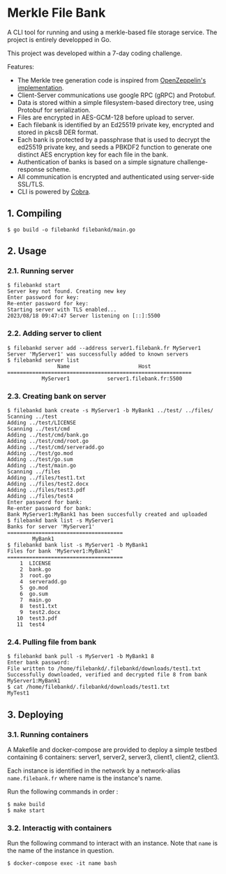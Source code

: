 # Merkle File Bank

A CLI tool for running and using a merkle-based file storage service. The project is entirely developped in Go.

This project was developed within a 7-day coding challenge.

Features:

- The Merkle tree generation code is inspired from [OpenZeppelin's implementation](https://github.com/OpenZeppelin/merkle-tree).
- Client-Server communications use google RPC (gRPC) and Protobuf.
- Data is stored within a simple filesystem-based directory tree, using Protobuf for serialization.
- Files are encrypted in AES-GCM-128 before upload to server.
- Each filebank is identified by an Ed25519 private key, encrypted and stored in pkcs8 DER format.
- Each bank is protected by a passphrase that is used to decrypt the ed25519 private key, and seeds a PBKDF2 function to generate one distinct AES encryption key for each file in the bank.
- Authentication of banks is based on a simple signature challenge-response scheme.
- All communication is encrypted and authenticated using server-side SSL/TLS.
- CLI is powered by [Cobra](https://github.com/spf13/cobra).
## 1. Compiling

```console
$ go build -o filebankd filebankd/main.go
```

## 2. Usage

### 2.1. Running server

```console
$ filebankd start
Server key not found. Creating new key
Enter password for key: 
Re-enter password for key: 
Starting server with TLS enabled...
2023/08/18 09:47:47 Server listening on [::]:5500
```

### 2.2. Adding server to client

```console
$ filebankd server add --address server1.filebank.fr MyServer1
Server 'MyServer1' was successfully added to known servers
$ filebankd server list
                Name                      Host
===========================================================
           MyServer1            server1.filebank.fr:5500
```

### 2.3. Creating bank on server

```console
$ filebankd bank create -s MyServer1 -b MyBank1 ../test/ ../files/
Scanning ../test
Adding ../test/LICENSE
Scanning ../test/cmd
Adding ../test/cmd/bank.go
Adding ../test/cmd/root.go
Adding ../test/cmd/serveradd.go
Adding ../test/go.mod
Adding ../test/go.sum
Adding ../test/main.go
Scanning ../files
Adding ../files/test1.txt
Adding ../files/test2.docx
Adding ../files/test3.pdf
Adding ../files/test4
Enter password for bank: 
Re-enter password for bank: 
Bank MyServer1:MyBank1 has been succesfully created and uploaded
$ filebankd bank list -s MyServer1
Banks for server 'MyServer1'
=====================================
        MyBank1
$ filebankd bank list -s MyServer1 -b MyBank1
Files for bank 'MyServer1:MyBank1'
=====================================
    1  LICENSE
    2  bank.go
    3  root.go
    4  serveradd.go
    5  go.mod
    6  go.sum
    7  main.go
    8  test1.txt
    9  test2.docx
   10  test3.pdf
   11  test4
```

### 2.4. Pulling file from bank
```console
$ filebankd bank pull -s MyServer1 -b MyBank1 8 
Enter bank password: 
File written to /home/filebankd/.filebankd/downloads/test1.txt
Successfully downloaded, verified and decrypted file 8 from bank MyServer1:MyBank1
$ cat /home/filebankd/.filebankd/downloads/test1.txt 
MyTest1
```

## 3. Deploying

### 3.1. Running containers

A Makefile and docker-compose are provided to deploy a simple testbed containing 6 containers: server1, server2, server3, client1, client2, client3.

Each instance is identified in the network by a network-alias `name.filebank.fr` where name is the instance's name.

Run the following commands in order :
```console
$ make build
$ make start
```

### 3.2. Interactig with containers

Run the following command to interact with an instance. Note that `name` is the name of the instance in question.

```console
$ docker-compose exec -it name bash
```
